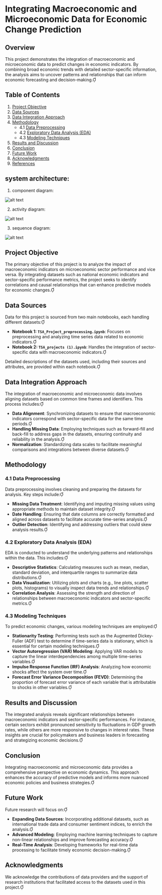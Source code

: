 # Integrating Macroeconomic and Microeconomic Data for Economic Change Prediction

## Overview

This project demonstrates the integration of macroeconomic and microeconomic data to predict changes in economic indicators. By combining broad economic trends with detailed sector-specific information, the analysis aims to uncover patterns and relationships that can inform economic forecasting and decision-making.

## Table of Contents

1. [Project Objective](#project-objective)
2. [Data Sources](#data-sources)
3. [Data Integration Approach](#data-integration-approach)
4. [Methodology](#methodology)
   - 4.1 [Data Preprocessing](#data-preprocessing)
   - 4.2 [Exploratory Data Analysis (EDA)](#exploratory-data-analysis-eda)
   - 4.3 [Modeling Techniques](#modeling-techniques)
5. [Results and Discussion](#results-and-discussion)
6. [Conclusion](#conclusion)
7. [Future Work](#future-work)
8. [Acknowledgments](#acknowledgments)
9. [References](#references)

## system architecture:
   1. component diagram:

   ![alt text](image.png)

   2. activity diagram:

   ![alt text](image-1.png)

   3. sequence diagram:
   
   ![alt text](image-2.png)

   
## Project Objective

The primary objective of this project is to analyze the impact of macroeconomic indicators on microeconomic sector performance and vice versa. By integrating datasets such as national economic indicators and sector-specific performance metrics, the project seeks to identify correlations and causal relationships that can enhance predictive models for economic changes.

## Data Sources

Data for this project is sourced from two main notebooks, each handling different datasets:

- **Notebook 1: `TSA_Project_preprocessing.ipynb`**: Focuses on preprocessing and analyzing time series data related to economic indicators.
- **Notebook 2: `TSA_projects (1).ipynb`**: Handles the integration of sector-specific data with macroeconomic indicators.

Detailed descriptions of the datasets used, including their sources and attributes, are provided within each notebook.

## Data Integration Approach

The integration of macroeconomic and microeconomic data involves aligning datasets based on common time frames and identifiers. This process includes:

- **Data Alignment**: Synchronizing datasets to ensure that macroeconomic indicators correspond with sector-specific data for the same time periods.
- **Handling Missing Data**: Employing techniques such as forward-fill and back-fill to address gaps in the datasets, ensuring continuity and reliability in the analysis.
- **Normalization**: Standardizing data scales to facilitate meaningful comparisons and integrations between diverse datasets.

## Methodology

### 4.1 Data Preprocessing

Data preprocessing involves cleaning and preparing the datasets for analysis. Key steps include:

- **Missing Data Treatment**: Identifying and imputing missing values using appropriate methods to maintain dataset integrity.
- **Date Handling**: Ensuring that date columns are correctly formatted and aligned across datasets to facilitate accurate time-series analysis.
- **Outlier Detection**: Identifying and addressing outliers that could skew analysis results.

### 4.2 Exploratory Data Analysis (EDA)

EDA is conducted to understand the underlying patterns and relationships within the data. This includes:

- **Descriptive Statistics**: Calculating measures such as mean, median, standard deviation, and interquartile ranges to summarize data distributions.
- **Data Visualization**: Utilizing plots and charts (e.g., line plots, scatter plots, histograms) to visually inspect data trends and relationships.
- **Correlation Analysis**: Assessing the strength and direction of relationships between macroeconomic indicators and sector-specific metrics.

### 4.3 Modeling Techniques

To predict economic changes, various modeling techniques are employed:

- **Stationarity Testing**: Performing tests such as the Augmented Dickey-Fuller (ADF) test to determine if time-series data is stationary, which is essential for certain modeling techniques.
- **Vector Autoregression (VAR) Modeling**: Applying VAR models to capture the linear interdependencies among multiple time-series variables.
- **Impulse Response Function (IRF) Analysis**: Analyzing how economic shocks affect the system over time.
- **Forecast Error Variance Decomposition (FEVD)**: Determining the proportion of forecast error variance of each variable that is attributable to shocks in other variables.

## Results and Discussion

The integrated analysis reveals significant relationships between macroeconomic indicators and sector-specific performances. For instance, certain sectors exhibit pronounced sensitivity to fluctuations in GDP growth rates, while others are more responsive to changes in interest rates. These insights are crucial for policymakers and business leaders in forecasting and strategizing economic decisions.

## Conclusion

Integrating macroeconomic and microeconomic data provides a comprehensive perspective on economic dynamics. This approach enhances the accuracy of predictive models and informs more nuanced economic policies and business strategies.

## Future Work

Future research will focus on:

- **Expanding Data Sources**: Incorporating additional datasets, such as international trade data and consumer sentiment indices, to enrich the analysis.
- **Advanced Modeling**: Employing machine learning techniques to capture non-linear relationships and improve forecasting accuracy.
- **Real-Time Analysis**: Developing frameworks for real-time data processing to facilitate timely economic decision-making.

## Acknowledgments

We acknowledge the contributions of data providers and the support of research institutions that facilitated access to the datasets used in this project.
